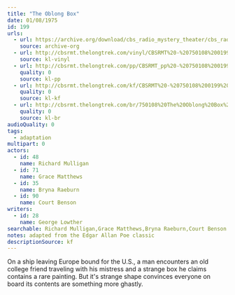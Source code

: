 ```yaml
---
title: "The Oblong Box"
date: 01/08/1975
id: 199
urls: 
  - url: https://archive.org/download/cbs_radio_mystery_theater/cbs_radio_mystery_theater-0151-0200.zip/cbs_radio_mystery_theater-0151-0200%2Fcbsrmt_0199_the_oblong_box.mp3
    source: archive-org
  - url: http://cbsrmt.thelongtrek.com/vinyl/CBSRMT%20-%20750108%200199%20The%20Oblong%20Box_afrts.mp3
    source: kl-vinyl
  - url: http://cbsrmt.thelongtrek.com/pp/CBSRMT_pp%20-%20750108%200199%20The%20Oblong%20Box.mp3
    quality: 0
    source: kl-pp
  - url: http://cbsrmt.thelongtrek.com/kf/CBSRMT%20-%20750108%200199%20The%20Oblong%20Box_kf.mp3
    quality: 0
    source: kl-kf
  - url: http://cbsrmt.thelongtrek.com/br/750108%20The%20Oblong%20Box%20WOR.mp3
    quality: 0
    source: kl-br
audioQuality: 0
tags: 
  - adaptation
multipart: 0
actors:  
  - id: 48
    name: Richard Mulligan  
  - id: 71
    name: Grace Matthews  
  - id: 35
    name: Bryna Raeburn  
  - id: 90
    name: Court Benson
writers:  
  - id: 28
    name: George Lowther
searchable: Richard Mulligan,Grace Matthews,Bryna Raeburn,Court Benson George Lowther
notes: adapted from the Edgar Allan Poe classic
descriptionSource: kf
---
```

On a ship leaving Europe bound for the U.S., a man encounters an old college friend traveling with his mistress and a strange box he claims contains a rare painting. But it's strange shape convinces everyone on board its contents are something more ghastly.